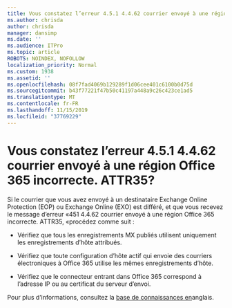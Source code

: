 ```yaml
---
title: Vous constatez l’erreur 4.5.1 4.4.62 courrier envoyé à une région Office 365 incorrecte. ATTR35?
ms.author: chrisda
author: chrisda
manager: dansimp
ms.date: ''
ms.audience: ITPro
ms.topic: article
ROBOTS: NOINDEX, NOFOLLOW
localization_priority: Normal
ms.custom: 1938
ms.assetid: ''
ms.openlocfilehash: 08f7fad4069b129289f1d06cee401c6100b0d75d
ms.sourcegitcommit: b43f77221f47b50c41197a448a9c26c423ce1ad5
ms.translationtype: MT
ms.contentlocale: fr-FR
ms.lasthandoff: 11/15/2019
ms.locfileid: "37769229"
---
```

# <a name="are-you-seeing-error-451-4462-mail-sent-to-the-wrong-office-365-region-attr35"></a>Vous constatez l’erreur 4.5.1 4.4.62 courrier envoyé à une région Office 365 incorrecte. ATTR35?

Si le courrier que vous avez envoyé à un destinataire Exchange Online Protection (EOP) ou Exchange Online (EXO) est différé, et que vous recevez le message d’erreur «451 4.4.62 courrier envoyé à une région Office 365 incorrecte. ATTR35, «procédez comme suit :

- Vérifiez que tous les enregistrements MX publiés utilisent uniquement les enregistrements d’hôte attribués.

- Vérifiez que toute configuration d’hôte actif qui envoie des courriers électroniques à Office 365 utilise les mêmes enregistrements d’hôte.

- Vérifiez que le connecteur entrant dans Office 365 correspond à l’adresse IP ou au certificat du serveur d’envoi.

Pour plus d’informations, consultez la [base de connaissances en](https://support.microsoft.com/help/4057301/attr35-response-code-when-mail-is-sent-to-eop-exo)anglais.
